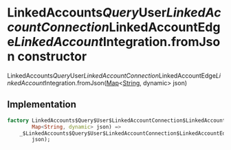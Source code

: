 


# LinkedAccounts$Query$User$LinkedAccountConnection$LinkedAccountEdge$LinkedAccount$Integration.fromJson constructor







LinkedAccounts$Query$User$LinkedAccountConnection$LinkedAccountEdge$LinkedAccount$Integration.fromJson([Map](https://api.flutter.dev/flutter/dart-core/Map-class.html)&lt;[String](https://api.flutter.dev/flutter/dart-core/String-class.html), dynamic> json)





## Implementation

```dart
factory LinkedAccounts$Query$User$LinkedAccountConnection$LinkedAccountEdge$LinkedAccount$Integration.fromJson(
        Map<String, dynamic> json) =>
    _$LinkedAccounts$Query$User$LinkedAccountConnection$LinkedAccountEdge$LinkedAccount$IntegrationFromJson(
        json);
```







